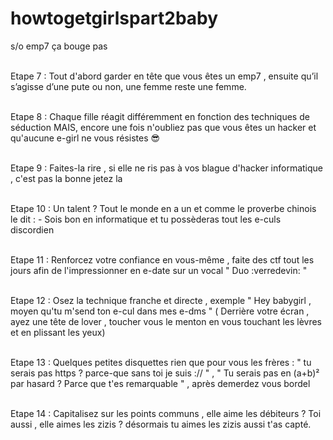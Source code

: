# howtogetgirlspart2baby
s/o emp7 ça bouge pas

<br> Etape 7 : Tout d'abord garder en tête que vous êtes un emp7 , ensuite qu’il s’agisse d’une pute ou non, une femme reste une femme.

<br> Etape 8 : Chaque fille réagit différemment en fonction des techniques de séduction MAIS, encore une fois n'oubliez pas que vous êtes un hacker et qu'aucune e-girl ne vous résistes :sunglasses:

<br> Etape 9 : Faites-la rire , si elle ne ris pas à vos blague d'hacker informatique , c'est pas la bonne jetez la 

<br> Etape 10 : Un talent ? Tout le monde en a un et comme le proverbe chinois le dit : - Sois bon en informatique et tu possèderas tout les e-culs discordien 

<br> Etape 11 : Renforcez votre confiance en vous-même , faite des ctf tout les jours afin de l'impressionner en e-date sur un vocal " Duo :verredevin: "


<br> Etape 12 : Osez la technique franche et directe , exemple " Hey babygirl , moyen qu'tu m'send ton e-cul dans mes e-dms " ( Derrière votre écran , ayez une tête de lover , toucher vous le menton en vous touchant les lèvres et en plissant les yeux) 

<br> Etape 13 : Quelques petites disquettes rien que pour vous les frères : " tu serais pas https ? parce-que sans toi je suis :// " ,   " Tu serais pas en (a+b)² par hasard ? Parce que t'es remarquable " , après demerdez vous bordel 

<br> Etape 14 : Capitalisez sur les points communs , elle aime les débiteurs ?  Toi aussi , elle aimes les zizis ? désormais tu aimes les zizis aussi t'as capté. 
